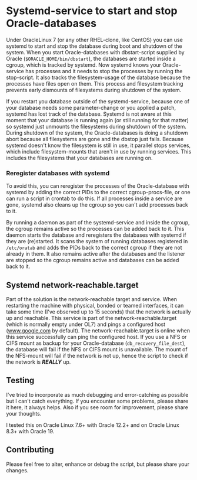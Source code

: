 # Systemd-service to start and stop Oracle-databases
Under OracleLinux 7 (or any other RHEL-clone, like CentOS) you can use systemd to start and stop the database during boot and shutdown of the system. When you start Oracle-databases with dbstart-script supplied by Oracle (`$ORACLE_HOME/bin/dbstart`), the databases are started inside a cgroup, which is tracked by systemd. Now systemd knows your Oracle-service has processes and it needs to stop the processes by running the stop-script. It also tracks the filesystem-usage of the database because the processes have files open on them. This process and filesystem tracking prevents early dismounts of filesystems during shutdown of the system.

If you restart you database outside of the systemd-service, because one of your database needs some parameter-change or you applied a patch, systemd has lost track of the database. Systemd is not aware at this moment that your database is running again (or still running for that matter) so systemd just unmounts the filesystems during shutdown of the system. During shutdown of the system, the Oracle-databases is doing a shutdown abort because all filesystems are gone and the dbstop just fails. Because systemd doesn't know the filesystem is still in use, it parallel stops services, which include filesystem-mounts that aren't in use by running services. This includes the filesystems that your databases are running on.

### Reregister databases with systemd
To avoid this, you can reregister the processes of the Oracle-database with systemd by adding the correct PIDs to the correct cgroup-procs-file, or one can run a script in crontab to do this. If all processes inside a service are gone, systemd also cleans up the cgroup so you can't add processes back to it.

By running a daemon as part of the systemd-service and inside the cgroup, the cgroup remains active so the processes can be added back to it. This daemon starts the database and reregisters the databases with systemd if they are (re)started. It scans the system of running databases registered in `/etc/oratab` and adds the PIDs back to the correct cgroup if they are not already in them. It also remains active after the databases and the listener are stopped so the cgroup remains active and databases can be added back to it.

## Systemd network-reachable.target
Part of the solution is the network-reachable target and service. When restarting the machine with physical, bonded or teamed interfaces, it can take some time (I've observed up to 15 seconds) that the network is actually up and reachable. This service is part of the network-reachable.target (which is normally empty under OL7) and pings a configured host (www.google.com by default). The network-reachable.target is online when this service successfully can ping the configured host. If you use a NFS or CIFS mount as backup for your Oracle-database (`db_recovery_file_dest`), the database will fail if the NFS or CIFS mount is unavailable. The mount of the NFS-mount will fail if the network is not up, hence the script to check if the network is ***REALLY*** up.

## Testing
I've tried to incorporate as much debugging and error-catching as possible but I can't catch everything. If you encounter some problems, please share it here, it always helps. Also if you see room for improvement, please share your thoughts.

I tested this on Oracle Linux 7.6+ with Oracle 12.2+ and on Oracle Linux 8.3+ with Oracle 19.

## Contributing ##
Please feel free to alter, enhance or debug the script, but please share your changes.
